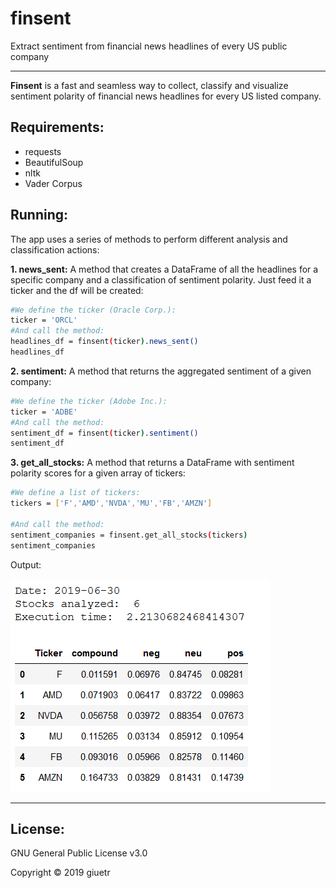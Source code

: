 # finsent
Extract sentiment from financial news headlines of every US public company

------------- 

**Finsent** is a fast and seamless way to collect, classify and visualize sentiment polarity of financial news headlines for every US listed company.


Requirements:
------------- 
- requests
- BeautifulSoup
- nltk
- Vader Corpus

Running:
------------- 

The app uses a series of methods to perform different analysis and classification actions:

**1. news_sent:**
A method that creates a DataFrame of all the headlines for a specific company and a classification of sentiment polarity. Just feed it a ticker and the df will be created:

```bash
#We define the ticker (Oracle Corp.):
ticker = 'ORCL'
#And call the method:
headlines_df = finsent(ticker).news_sent()
headlines_df
```

**2. sentiment:**
A method that returns the aggregated sentiment of a given company:

```bash
#We define the ticker (Adobe Inc.):
ticker = 'ADBE'
#And call the method:
sentiment_df = finsent(ticker).sentiment()
sentiment_df
```

**3. get_all_stocks:**
A method that returns a DataFrame with sentiment polarity scores for a given array of tickers:

```bash
#We define a list of tickers:
tickers = ['F','AMD','NVDA','MU','FB','AMZN']

#And call the method:
sentiment_companies = finsent.get_all_stocks(tickers)
sentiment_companies
```
Output:

![](https://github.com/giuetr/finsent/blob/master/assets/sample.png)

 ------------- 

License:
-------------

GNU General Public License v3.0

Copyright © 2019 giuetr

